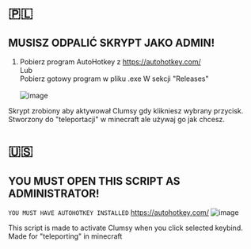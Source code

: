 

# 🇵🇱
## MUSISZ ODPALIĆ SKRYPT JAKO ADMIN!
1. Pobierz program AutoHotkey z https://autohotkey.com/ <br>
Lub <br>
Pobierz gotowy program w pliku .exe W sekcji "Releases" <br> <br>
![image](https://github.com/macius555pc/Clumsy-script/assets/166862949/d93c4c62-9dd6-468e-b1d3-a9ec494f1522) <br>

Skrypt zrobiony aby aktywował Clumsy gdy klikniesz wybrany przycisk.
    Stworzony do "teleportacji" w minecraft ale używaj go jak chcesz.

# 🇺🇸
## YOU MUST OPEN THIS SCRIPT AS ADMINISTRATOR! 
`YOU MUST HAVE AUTOHOTKEY INSTALLED` https://autohotkey.com/
![image](https://github.com/macius555pc/Clumsy-script/assets/166862949/14265c86-5777-49b2-9583-f014d5c0bd1e)

This script is made to activate Clumsy when you click selected keybind.
    Made for "teleporting" in minecraft
